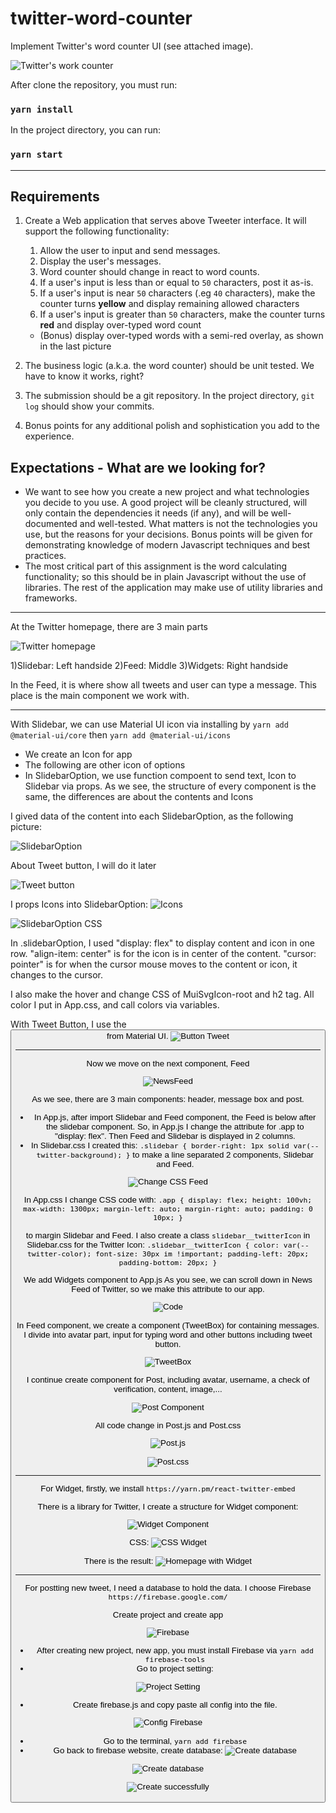 # twitter-word-counter
Implement Twitter's word counter UI (see attached image).

![Twitter's work counter](https://gist.githubusercontent.com/huygn/ceda027d1f679ba2a99a2630815e5ff7/raw/d860a2917372c8f155e9a2c20161d9076e4b8340/image.jpg)

After clone the repository, you must run:

### `yarn install` 

In the project directory, you can run:

### `yarn start`

_______________________________________
## Requirements

1. Create a Web application that serves above Tweeter interface. It will support the following functionality:

    1. Allow the user to input and send messages.
    1. Display the user's messages.
    1. Word counter should change in react to word counts.
    1. If a user's input is less than or equal to `50` characters, post it as-is.
    1. If a user's input is near `50` characters (.eg `40` characters), make the counter turns **yellow** and display remaining allowed characters
    1. If a user's input is greater than `50` characters, make the counter turns **red** and display over-typed word count
      - (Bonus) display over-typed words with a semi-red overlay, as shown in the last picture

2. The business logic (a.k.a. the word counter) should be unit tested. We have to know it works, right?
3. The submission should be a git repository. In the project directory, `git log` should show your commits.
4. Bonus points for any additional polish and sophistication you add to the experience.

## Expectations - What are we looking for?

- We want to see how you create a new project and what technologies you decide to you use. A good project will be cleanly structured, will only contain the dependencies it needs (if any), and will be well-documented and well-tested. What matters is not the technologies you use, but the reasons for your decisions. Bonus points will be given for demonstrating knowledge of modern Javascript techniques and best practices.
- The most critical part of this assignment is the word calculating functionality; so this should be in plain Javascript without the use of libraries. The rest of the application may make use of utility libraries and frameworks.
_______________________________________

At the Twitter homepage, there are 3 main parts

![Twitter homepage](https://lh3.googleusercontent.com/01Cz8C7ZBp6USRXf-Ge_WAfdYhW72VLRd-P86OH-lTtz49etSj9Q9JwYyyT_7L6NOyLL2cO_sDjGLraHyQxqoDwSKn_BepQo_j0wTPWg7LCGmIq4j_AdJcoH_3SL4UVoFxgBpvnwQyp6t52m5QMgzGj6O_5139uMnh_iFrIzity76PISfi6Sl7R7sVb73e9J9txq-FH6V9qPOtqXtO25pIpVzgaXZsLiKZLD1N4-Mx5NqHjto4gh9FtS0khxcC9jPfJHmO7-iGQnKrm6IvyW_sgQBgCkAHXuPJCLP_wZHwQLaR4mKaGsP-SnQP9qMuaFaErkuGZHPdW0RpKQ05_N_xQW43SUTU3IxioqPusQcI9vvXmd3ta8qkRuRY6MqmL1P9lgcQspJvyeYrxZFQCuynsiIuOk38g3V8rzZjeR3GXxXO3pTc_rnP4V75Z7sibK3xn7NOMjfyv9efFYFad3YbU2W6s9ZZRN3RRtNUF3ejEhz0XYVEJuTmX7ou6BE7MhNy8Rcb519Yf25X72LyvivRHfBUJ_PoJxwC5NNnbNNqhJTDqHsdSXZHccc5kxslN6K6uEsheJ9rohEaJoZbLG60K4mdnLS-IgDU5U9hm2fujkUUtay_c5-QeVrBDW9DamYqS21kY4cZca8ERNVkfCQcjVxj68avvO8cQMUZo7Vmv6ne18190yqnF54QGwM0xI_-W2AHddpPAC---AgbMoZWc=w1688-h949-no?authuser=0)

1)Slidebar: Left handside
2)Feed: Middle
3)Widgets: Right handside

In the Feed, it is where show all tweets and user can type a message. This place is the main component we work with.

_______________________________________
With Slidebar, we can use Material UI icon via installing by `yarn add @material-ui/core` then `yarn add @material-ui/icons`
- We create an Icon for app
- The following are other icon of options 
- In SlidebarOption, we use function compoent to send text, Icon to Slidebar via props. As we see, the structure of every component is the same, the differences are about the contents and Icons

I gived data of the content into each SlidebarOption, as the following picture:

 ![SlidebarOption](https://lh3.googleusercontent.com/cJDPtThFNOKCJWycxxA6VDOJXXzqlTk_Lm-JzcXbXDzEc92YBmz9x7eZhCiV-aNaYj-T9FRs_oDJduzoGc1Nx0CW8CJDBI8XrxvwzQVcjMTxXNUBoyziWlczneOkwLL8QaMn6u0UBLRRUWTJTzhA0zTc-McLpIXr3Q1gp1qd3gDV1833rWdwqY95AQ7tiDIthfmHJ3ucgcdOrNJ3qOPXAtGRNm4Cqkv4A9uMjAa0iMAhhp2A08UZTadbG5kfV-QoIfyDrF4axzC5N3LSJU-cGtqFgIYUb1af0V8Oj2rDjIz7yl7BLQrr654p9zP1KE9y1wm800P4eJdxeR2s25ZxOV8xFihFouC9cwjAmT4iIKAiSCvWrlvhHSw-K3Q4YMtKBf0BovsluKHA3WMxesH3gOYX-dpHxkGzWnN_KzEzCjTF4JleP6DCTUBOZmmuJJO8WKQ467AMoBeJIpx37ygntm8NcdCTAeQjugz7wzEW3qaL29utLTFs-2wMahGNQOFFrb2IIUXY8N84Z00vNREDAHw3vnDcu2zpt6jtCSsWds8OAuTq0wb-PqdtB2L5DihGXK-IPB8RhIzRJ0QrpCkn0ZNJdDiuTTKbuoH37kM-N5Jq96Y6MAugvkvRQoVjM1ly7Akjpu-rfSaYkARL7QnBJi2leQUwIOBkXl5BKIWRPBd4uocGahcU_PkR-NpCtErRggwJfF6UmwRu78-HnExBFkE=w1688-h949-no?authuser=0)

 About Tweet button, I will do it later

 ![Tweet button](https://lh3.googleusercontent.com/y8w8lWFfUVdnV3aU6XlLnHvadmkODgl5rdSpS_pk1qPnrSN9GV3bNsEcl4EtRUY_14-IVCCktyuJ8Afj-cGhjQl5hMoMXa-RivghP3DUH910S2ZSIYPKjpb1o_K-sDUIf430R82IkF3LXou1ZpIPJ7KPJoJChNLutkmEZR8EXk3XLXMKODbEB60vFsenv_HK2PkWH8FjeY9w17d5BeHibM_Z3PrVLPsrSMW0gRE7e4vH5FbH45WCFTbBU-fodAUwd3Jn_1r4SwtHgBbgfUN7orfiJE_Ul-4mcTmuF7_iUJc-tRxfAlGeYf89r2w8Tx62R4I3pQxOFSVAN0VeIzBUqcmJze4EvWemvw0bl9z-j4FD4iPts_JFFiYh1DsCuA2LiHva-pW2_BnRm8QpISFqdSYmkMpP8jf-yScgRMZWvNHIUU3_5EjZWiqEzapzYY3dDuslcCzLAsDuYJRF5ptbMWlA9H6XBPiAH335H87sbwqNGznJiRpfNQvtSACTLukDVRaYBxbc4F1tz2NLULDd7mZ0DK1ZVPURcj26YqqcW0cZCF1I3sJZV1loPFYhn64e6pt5_2AGvc8fc2JSKIn8H39iMZGZlIqPbvNSdkLT4LwgVEMl1kRPGAhT3YCpfpoRt1tmsn9ywBuFA3PF9_jIz81hsljhyAAYf5Vi9oDL5TRjWMdQglYEwwFs6x9o5tW9tSASsw8J9hGtj39N9e8E3dI=w1688-h949-no?authuser=0)

 I props Icons into SlidebarOption:
  ![Icons](https://lh3.googleusercontent.com/Qg_KO1a3zvCqcpMuzMkWSzeilrypIMAfFPN3FlMWPoqAYo58zy4Dralw6q4SpVVPf1yOtJTMjZ6VmSSwD2lZZEgQi3iJ5siqCSo_cw_P4_uIFFT66MIosSgqb9zbmBU2ID3tvvKH6j_mIQ7KrIf43QqgcVYZ927AfvY4NFJCp_sQAETqLU2mPYRbxTNhbmZgt7upcaarrhmb6qga9LhOlIxZkViCt5PVvYABq0ugTYF6rk7ceMSz8LmZdeEBj7Zf1Ky1hdaHQONw1OVHgy5gQ-YOOK5IRp1mevJBtk-04jjdgJYa9fWUr4nmP6LxRkUgkjun7wtTGrMWjl4Pfvk-fyQj2hafI3mf4kGqLZoUClqXsUM89BVO549PjkxrzqniF38q2e7GlAZbUVR60zzZEuTmJd72DY_LjwtA8tod2QoeO-LRhx9o6VnHWFNG6So9_ehm__lNTf_64ZAtJGOG9zx6469G04-BhFiH92yozBmTNjEtBNGCudgHYoWonZ8wkvLDgzqzIhYql-Q7_jOIXh_TvS2ESNnMEFGG7a1v8PPpLkcQAdgGb6F5MZEXNurn_NZaB_jPQ75Va3A4SFBTesDKApFSwI9mQOb5LUX-2D3KpRp6Yr3ssGuzRyEWpzmFz3_uaJlXBwP4GcW1hvkHaRZchgz7IvKL8VcQjruSnq9F7_oeuc_77e2GQbJ0HUkPF5FijKD26viiafmw6joIPDM=w1688-h949-no?authuser=0)

  ![SlidebarOption CSS](https://lh3.googleusercontent.com/TaUbBEvCowz--yrpUIWolhJ393f1TDLWEelx1Bzklx30-qdSh6DpS3iAAF7zJ-S9reP5AQBMuzGlovDu-WsnUPRc0g2tZ46nQhuMsz1JVxmZNaqVg31-abiwDLgyKU4FsXMGDIhgsgdg6B6IFt_8556X8K3-37QYsznmrdXL2a4H5eEbE6RijMHyxcH2SwXmmPssMzrhpEDOUq9OLY3JOK9YvXTXP6lnY2GFb2ysUnt-XzcTCYQQ2OSr04avjJoWZN1wjmBUT0SOH9T9nX-GqlCApYgTVuHkdKA-oqshsPF0TPriKaUhLzRLb5U9csOCWorYtqxoqxarq3AWCaAE8xeWkrSev-MK0CiKgedgmtYe83gcAejwSYbJ2ZVmaBYC3-yqRyCBn1GGEm8wWcuEjZ4vO4HpMgrPFIZJP8q8h6b1ExFbErP_i3_62_SZ5miYJCVCR8bi9nm7yjlF4hA5VCudCb-U2PBvQ8QQMWMMQ04q_maL0HqXNEX7I77P-LEEQaH1OuirGR2kGvHrZVZMb8gXNsomehW5JbNNEeqNoNEPHdtefiiWvSY-n2na_-FBCH1VLM29Yr7X-2tn1Nth-IUWEsCM4lVEF40bT37k1o6G6b-6Fx-q9mog2JqaOMq_M_l16wKuSACSbh0e4uZrG4kh038rwCGfYYcIPnDIR4kTVazV8jf00PyYveHq59PQIfw0S0b34No01Z9KZlxh2IQ=w1688-h949-no?authuser=0)

  In .slidebarOption, I used "display: flex" to display content and icon in one row. "align-item: center" is for the icon is in center of the content. "cursor: pointer" is for when the cursor mouse moves to the content or icon, it changes to the cursor.

  I also make the hover and change CSS of MuiSvgIcon-root and h2 tag. All color I put in App.css, and call colors via variables.

  With Tweet Button, I use the <Button> from Material UI. 
  ![Button Tweet](https://lh3.googleusercontent.com/Ze9XCaAmUewNZFUvJIE3Ves-gdba-rIp5Nx3H90KMqX_X18i0Ext3cuv9Wgru-BlnAeUu5lT-5Ng65kYRAJoi5ZEjef1ugGMdyEXUqlRWG3ek4qeKfLCKPtIZf2k53wLP61kFlTSixAF8kGiJ9t-Ow8gcXjwET0cQcGXEmjRjwePMwzhf8BcpBiX3yHH8A3GO778uimbnw1olkcfZzVoW72TgObEP-Y-SX-PKGwtL781p_25wn483qc2x-5fN2wwkGk-dF4EyNh3q6NLyiC4su6Oeer_rsIgT3DxvRrtrbZhMklA8rEHktIeio5Q3HVUoqBohSo95M2gntDt3XQtSNHTe_KKuSCrFfGPw7C90Ri_Z-UQMyTtXTDuHKuJ9lOXMMWJL8ytGyJMXrssNIgqSkjX6RoHcdMEK29c_0-ZogVZyJctSl1rdwfW1mLWo65lzZ9MmsnJWTw_Gj1_jHhSuMmj0jkPnIhQjJ4leVMJrVexaHavjl7mAlHoma6EMC_GYay2qOuv93b9QgGd-SkEVqRKg4GLhcnytp9I8Ed1vPDmK3B9x7YBTYuSv4aTf7c_gTwsZXtgztLThckWcxK2vtisuzycfnJMD2W6P4RXEMLUC9S6IEDrwEDw8hJ59X1IyfBFbICsClp6Db-Ba9hEusc8IGgSvTnDC5hDf91thvScyvHyUAxqUxQzbG2cMXl1V2b1YUK4pT1_aLJNJaowJ0w=w1688-h949-no?authuser=0)

_______________________________________
Now we move on the next component, Feed

![NewsFeed](https://lh3.googleusercontent.com/iQf2NAyNNRLgSu946UgxgtYd4D9kHVvsm2T30yUa-tCCSkyS1Dm_ngjRCpk6UZVZfAfZf3m4qjC_VOPp1Wb6O425qK4sAekiZhDsEC8eY7lRnNw_KUYryNBlbrgA2Xul4o6KV7UQRrzuKl6BMVbF2osan8pnUZ34n1lgYvJxFFDfbyk0GUCn54CnphQEwXlh-KJK9aUfAFob_PxXiU7xonje5LSCtm3bVsf0hR-mwlDXZSRun9EPyUzstC1o_W2ZVDsMRh8JNs3JAKeTL27VMoGGd-WZHXj1utNZ80yMSQ6fMVsk4-QvQeXnU5-mJBwTRxrGYrCknQcB--FbsFMPvdiKQlA9BX5aCtx0Tf7zDg9Y72PN4D0dMTDIRfV6Ge60bygYs7u9xybTwysp-MWGTzMk9A8N7wevU9QUMQmq5TIvkfrs5v6z65vIdUHwgMOaksYzqPgpnGJMQ-ecRChLW5WQqGiIdmWawByxVEh94rNWH-l5_-fGbPEXBMNkIu0eidSFoGsIQsBgzxf1oZEKpwFHMmbBo_1BOYvR7NsPJHHqI-9w367OO-OuvIFpWn3buNFq61EsswWCyFYQAJ5ztzG2YlaxWvfoYm7EKcgncdOwfEGptwMyPr4iUYSP0EQyjl-HZJtvRo6HZoryMHzK40o0o24Wri8d43LcsbGJ00m6C5PPKNuOdj6UFx3uU-gquVmPx1NO_-j5wlSnN8bcFFI=w1688-h949-no?authuser=0)

As we see, there are 3 main components: header, message box and post.

- In App.js, after import Slidebar and Feed component, the Feed is below after the slidebar component. So, in App.js I change the attribute for .app to "display: flex". Then Feed and Slidebar is displayed in 2 columns. 
- In Slidebar.css I created this:
`
.slidebar {
    border-right: 1px solid var(--twitter-background);
}
`
to make a line separated 2 components, Slidebar and Feed.

![Change CSS Feed](https://lh3.googleusercontent.com/QJQJnpgl1sMPS4Jopk62tgNxq1yyTqVUMs7_58etEJomXoNZj5CF0bRdjFUFaCwUlojaiH2hJsfG4mSNGd3aXuK0cMk66aBPwsj6Qy99puVnBIKdDpZftdzGmb_GkEdB_KaRvFvn8GW13fUaPppxKJsHJHXIxUOcqGacPn7xodMrQJD6Oip7LKuplKSbacOLFSR1Pi4VUQT-M9vn5V8pLO4JKpQsDdoDfBxZNWKDkQfVtdNcFmUWopaLDMuOXQj-0RpF8_etlXjBiNV4lMuGNXbB8zpCrcaLTJHLF5kxac4rV54cY32TLnceUtsPwgylM_pSGYPy3Xsx5hVNdG6U1LheC0HhP3oHhu0OM38q_xmKFRZdleeJvjCt7iyb73gBRjzQJIbCC1dZjcrzQ6An1OIsMdKg2U4G30naUi7XHH3__8KjThAnmrm2bw7AICu9jPMMZv6Pt82uqqxbhPd55leHjj4Tbp2SpxSPfXHqIm2FB9XahWboBHNLqD8P2AUiYF3z4Ul8gsJpTy4Xj7xhrnnKI5qavjrOD97JfERS0YBhFIuzWu9G-cCObS5pvkCUlr2G20TaHa-PEVRwxM-wUYWgG6uWVMf0VE7qhgU-uobkFnsA2_BCS1n7MsxeQRKNzzK2NaprTE6SaSo8a7U22bUq11ZwtJE7ryZIxgbOgyhKT6Y9S9Bj3LDdgjAQ5jDtfQPSyrKFFlWCwXxhPcSjPIo=w1688-h949-no?authuser=0)

In App.css I change CSS code with:
`.app {
    display: flex;
    height: 100vh;
    max-width: 1300px;
    margin-left: auto;
    margin-right: auto;
    padding: 0 10px;
}`

to margin Slidebar and Feed. I also create a class `slidebar__twitterIcon` in Slidebar.css for the Twitter Icon:
`.slidebar__twitterIcon {
    color: var(--twitter-color);
    font-size: 30px im !important;
    padding-left: 20px;
    padding-bottom: 20px;
}`

We add Widgets component to App.js
As you see, we can scroll down in News Feed of Twitter, so we make this attribute to our app.

![Code](https://lh3.googleusercontent.com/RLz8juLyqK6GgWBL4mw3F1RQa9aeT_GGgsnwDx19-UVcKd3M6zlCfS-rnYj3D4fsC6OZ4hq9u88faQXJqZ3_myUkVcXYaeuLfuPaGloMCkVKvpKtH88b6CpixQrGR6C9Hnw1gw9Pj6dz8vtcsrWj0IzjT8dhyU0_tiXBb0ZRi_zHkM-YvqrG2XMGI8VDThVi5Jom6VIyP8MECoIZM2m4d0HaR61c7n6UlprVIZZrKni7dxwxJo8S0rtKJ9rCtVyW9qA2VhfqQpgQAQqznIkfBhG2wdfE8Hji-gioqRuZybxGoWK-TyEUzlNXRmRQJAK0fiR12xmotQ_Td7YsV8nbLcSZ1DfMY7XnRhtekrOes6qr13QzwCk3MZVbRPeWxZCKyia9I61opJLtXPupfnYDr_1VfRrDn9RyNVd0hKrA5IQE4HA7TXj4CEQfc4IcEyAHGIbeWiLG2maOPDl1NgtIz3e9aXrY7LwYZAdZMddXu1O1ui53pQpU4I-cyQ2xJmWY5byrKxGANVxrRa3ug0DzWJrip-8Y5lNcgKGaQ_PQpCeW7xv87MECqjpKzzrmBd8i2mk3e1V3fzvcFjl0crTYBIw-SidcNOn2pq4AB5m5lkIeW4BC1ajcku7J82A_bMS9Obf9hkfT41BcBkyXNck5CcvEJK_aBHCuOsi2NqMYqVgdjEc1P5zzujRoBpyJ1xToiZSBajKD3tRP7J1iRo0q2R8=w907-h511-no?authuser=0)

In Feed component, we create a component (TweetBox) for containing messages. I divide into avatar part, input for typing word and other buttons including tweet button.

![TweetBox](https://lh3.googleusercontent.com/PemxgWbqw7SJlKfa-fyYKmMBmiYl3N7mHFTSCvitI0-EyLGLK-bm7rv5Jt14FK-UA87wifQU3bRJkrzQSViE4xMm_NrsYCybRzzz3CiD3sMXpsBuZutl2QQj6bSw238QQilZUzGk5ZKiSL4s-E5ktVNRd4NVUn-E6xVSgH5NbGdOyyCym7X3rwyt4ZbgLaLyXOMTzCiZ4bXSjacjUPAJ6ne-wmS-Kg_1xCbeEjjk_YQQD1GrUuUQGsdl-K2mIEG3NaHBQhiQW2eT1alNyq_bvegNoiluxxK98g5jeiTRxSdG2mVWs-q0QaL80PymQW_khRJh1Va7df2J2yx_nVzZKWvf4XBLk9n728vp4F-cIr6NFJ2TCBgI2iVYcn42_9pMhTtZWgTgTPNw2gTvAqfVDASyq7iFB6YEyS6OXBzDpbSuTjYzzHhMo9solGtRuv0bF4ub6SS-BL3s1YiWAVMFFlHdaLXJRz-wF9SDQhdL_XkEA1vQL7nPB2AWVVOg7iIBhlOqg_o9w75vrlNPoi1LISfrgx9X1qSWMN8hHFV59tVKwQOl9GnfXXEHoBCPk6HNw7OaFiUv2B13DkGT8qWpow1WqOcliWpj6iEzBdg4jj9A9zDYI7p5c4hhzxkLuID0LrDBDo5hYFdlcSN3i6AnoybuaFnYP4vMy99hvraAuUZpjMnopqwtsZ2p4YF9t-_vMZVWU-pazEwSYZq5229d8bE=w1688-h949-no?authuser=0)

I continue create component for Post, including avatar, username, a check of verification, content, image,...

![Post Component](https://lh3.googleusercontent.com/xRDCrZ33bXDrNJzT7BM7UOiHPU06TCWoDi4RfvqYQfZ0nN5FUnFDIKCBFXdSZEuFbWjTLRT73Jz7ocKp0hh9BxoeM0AvAybZGFEUhUf6nhDNh5RlwlXZvPtGNsi83XYEb2Dt8vo-irUYZMkbz73Y3fNBPInNMW5IpTUF4_N8ChnVqFEYx5bsTvf7sTRcc41Pbt2ndP7umYwd7hZ2pBrdJnWcuBL3K3ae1rEhS5N58FlBjWBUgmMTDNt_sAox_aB_Hj0bsOjwGa4Yvrbfv6aeFam_wX2ReRAF5XZ_v5e0AIN79357_i1xY6Al7LyuVYTNJbudWrXi7zXISS1bUdXQZjgeWWlsHNjr8ySPhYahJIWgFaOUoIac6XblJMcaJAYL2ZUMnan_j_pFoAXUopKX0csxVWQUt94Vl7BE-QfvKlqnIWmN2H3y55RhRQIPGEwgpDeM_mWISlEoBa_bNTc5bukXE_Xk-TFT5Bwz4SiqaYox7mhQaomVeWOhcRTqlLP10AAGqkAx63aijlfUbZ_nvHLpNpwxr-x9gSN76Z5O1cGOjVfc4bs3P-PxTeesGoUqaGa_XGEVsCXaSeD__EDwoyEozHugHYwPCVZ1v2gwoCZIkppPUXlGmOL09nqdo7f23Jc6mH75S7Nq-Tbdu08kKyvqta-wy8APbZApH_UTefd-ecW4rw7aex8mclSxsH9uYb5b1_BtPCeEvFVEerreMsI=w1688-h949-no?authuser=0)

All code change in Post.js and Post.css

![Post.js](https://lh3.googleusercontent.com/xziZcnR5h087XyA8szac4-Y3xlfFSeKMFJ0SpSfYLX4T9jxolfuLWGguX0V67qFHuTYMQ1pWGrb5lah4NR-d6OCcyNNBlfbXRmIe4YTzzI_RVLnDcsNF1mVIpjFXqvsenpw1rdHBJd-d0kwckJEjW33jGrpHiaeQ0Zq_4LSYNjRNFGhgfWmHm4lh4Ky458I8QZ2V335juNur0x9Xq35aUy_LS4sXlKnpGskHQ-Bvv-UVHRjNVSQ9y8LcmIlYbtcuHuCyjSHbvp9S3EalEilXUDVnN9lFR71kBiEi1rncyKPzOvoFq2vxistNNbvU15y3lH1gz2cFzH191UmndwwQJa3OstPnbEti6wHW3qxs-8PBgnogc8pzmi-ubf_e_4OmMjBkAj8nw2JhMGE7i6mz6KCM2cPH-NSmS7kiD2hkJvjbVz8NSU_KRuHD0jbLUSOq1jkKHtb-84fyF-Yxqz9otsMOk63dphS9MvJPMXgLr2ghNo5dMaoFBuQ8xLfZhUX958rWs-v-hKc0saJPGWh_jpQVIo6eU2KPObDmpAicjjwX9Ed8xeCOL34PRPIeG-6EU4DtD3lMkOGsZCdQmZ_VxCIucvI_uFvnKu8437_blvc9dhlvgNIgkywWFNLP5Uxu6OZYUFVQ5aNXiJWN5RdX3uncE8MjU2CbSBNXzsstgqWBVMiw3dXUGSqkOY2w9zDisNrp9YaE8Yz3dkXy8KFVcOg=w1688-h949-no?authuser=0)

![Post.css](https://lh3.googleusercontent.com/3TB80W05Md3E4u-KQsueXbv_jRfYL5KMmpSeiWi0TkwRY3wJluWege1TF7sZvVLRV4WkB2unYcD83gBV793fsT2QIEbaubLXHcVB0HzV4eZefL0OyeZJi9s0SXMIL9HsPIUSPCKbOdmw7-TBNcIOGqPwt-3iRT3fr9OsywjqtmLm3oJrr37bum1CnFpZjPhiJtZ1O6ZUA_tAzI_ClZUK6bZGv5sBn-6dgm_8bjJs3VqaZjSY-Mh9nmZzn2zqLS4OOhzzglbtkNW2GMs9jon7ljz-Kd2GBwBTiZ8v9qxEFpXSBIReeKtdPQpxkMevc9oEXIs6ar1OjV9Whbfq507ZxlhvwiqVZNGrhIMJrDK2xnBvQYcjVPAShPgq9z4OoYH5pT1pkNIVBfDjldRaZk7qZchR7AvahNFlv7hRBXGgAtjkL3z-Ppm7Bi0fOdK0U86PlSO9vFkRqpyQvMFJR3JNjLu_pDbYdqmIirqHUxHuT-nn-XvHYf7aubDyQAxOHS5FYyGahPw9uaA6TYKzvABm8I8tYGjar3PUnt5MINZh8bE9zh-z1_FAvCrAdLJPgc4sKsfAXnR24Hptx7iWnw8LI1on_UFfBF1-jS-0en4Hv86POmgu4Zf0Z04u2zxGSNCi0jvQkZ-HX1R66PfheyrS_ouXnhyR0Ad975UIexCtGkqzKuKKWwBwgkWqvMxiwXvk1HsbgKEsBimtWGrDRFKwMI4=w1688-h949-no?authuser=0)


_______________________________________
For Widget, firstly, we install `https://yarn.pm/react-twitter-embed`

There is a library for Twitter, I create a structure for Widget component:

![Widget Component](https://lh3.googleusercontent.com/sBUqa7H5iVGN8lFj3HqHFz98Oet0AEJ8qvTzhKOxL7s_u1elgSg24EwzYqmsUgYe81NAzrTVf2gSfqY7bSqtE6ucvKiatDtg8nxpkU7Tlw1KErnYznW1tsHSmWkTAfV-SMWjtU5EbhrnqBC10gWR01SNnJqHDulnQBLMDWpLkL6T0qDTsyCv4IgHBt6JGC2Ez-cP6QLC3_oGgVQ1gK-8urxmWNXoFxiwKU9ZiiMINnPWtwI4q4G_Abk4YxbJh0NBDimIj-H-rf3BGwlMOqORqGaWnsrYBA3TF7BdRB4oP9uiL9pKxoricBzUhT5ZQWT2lddUpM5-1nonhCVTKdBD9r724jPhHxc5LLJMtcvOHS-VeDCI2nZw5r_AKUBM3Y8UxogzrmSGxFR_2JJYUUQUAR7zLmDQgVchBKb_8E8F3XpwtvMenQT5X76PNlvB3gtrG0bEEUtoWjl5eX_U1rY4R4Q6ZIU_2Pdy6SQwMOs0eGvQRFRZjhznQ8EzhoetNoocx-s-PdQzB5kll-x9KXON4vQmbHKbolD2sjNKco6Q2wNR53vsP76iRxoUQD90o9ouC06k5tjNFIdEGf6EuKJtcnhXjHDhzfh4zZIboHrgLOil1Gx_zjtS_VOKKWAb0sxr_GH7ZlohDu5kiRhGMnc-3PJQFKCClUVxPGvn2qe1klkVqdzSk8MuNd2TYR-kvZYOC1WI96rYIEZYH31n4gNVEEk=w1688-h949-no?authuser=0)

CSS:
![CSS Widget](https://lh3.googleusercontent.com/MsgtptP95HOgvNdFGohPRbfKYhp6fIm0o-E0-j8jDWhREwvTRUqzAOGE8I-kR2tk0lLhv2yH6eJ5vkXz6pghBZMqcsxRcy2PTNfK5Ckrecw2HueiZj_LldxCnLPIMAw0CAPrwbiR-x_MwVJNipx2T_InVEx13EIp4u95-MqvwBt3AmzRW05dUx05j2O5fGN3RlpblsNCw5QMrqAN7fCUSbId18zbT1JQ3Tbgoq0wdh9u8cTWaXqIFE6xhxJPyOh_HDp288sL2JTA66ny5FgITB0IPnB0xHNTHKBJa1hIEfti8g7WEDbjhEDAgisW4AeYOUoQX2ig5VBiN6JQNZWF3SfWlpxgphdWRSFHU5bq95RZ6a36d7it7h4-TCB8kYnw4w_GH2FcWV0ZIBtBUtgGIPQHij7fEQXsavlusartL12ZvTbj3hGAp7eVONhzt40Eqy9kAuAdnY5OYb58tHH1iYZLfZ_63irwVG_Ff9q58rUuKf-zUe43mHXQQXAt1W7TWCRIIy8R7-JSN0cLnlxFejxxqnSRPuXoB5nhnMfJk_4f4MnzXw1m09a3UIFhCS2oLFVyIF-hIj1svwDGvB-haKKc7oiyhOuSpKotQaaf29GtXEHxSJMj4kegalEd5PDvVkmxZuN5eKg5qtGuidWixoCYBmMv7e5LzjQSxUcCUUVq45FqqKtTReT_3rmPdpEXuXPSMhne7ZmdXA_MU3xmc7k=w1688-h949-no?authuser=0)

There is the result:
![Homepage with Widget](https://lh3.googleusercontent.com/qfls1azsjLnpIdN26bsswVxsvEXDuUKGE2Ao1H_MqRBBqsGMBy1Q30VuM4vYod-rK0Ha3fi1aePUDqARyi2i4sqSAjvvw7G6ebnHfETKUKfrUHJUF3yi6Pz4pfA4UJF7xds9bHZumsmq-RgMGcO67xnt8uD9HTM7A0BxMRF7SRUpGw8DdqukQxu6XEeS8l3KzdRa295O3M2CP4uVv1aKpaGRyKPFQ5dm5RwUbruhaPNGOJfWjwG16etdcWqqLCOViRfnJ2OzNbgnwUingp3sNnJxB9KwwIk_m-MPDl0ts5yBBGYZ6Fiv4YjqbTfUcsY0A0f88qFWctAtJG1TQkShY16y9-FBTlJDosEQg1VhTzsOCZv2KG6g1u3Yn47o3uFzu3j89L1_6AxcI9ZlhuLJCIGgBj_46wcGaJDVUJ0MqCFNmPCEGW8u7H2OxLoq6WHoe6Sq8hBIaZAPf3SevM-5Lkpoz808ZlQyXmuSv2DPgBtlshhtGU-JqdJXUxTVy9gT2opTiiXrTxRLlCVQ1UD-GcIV9PGWNGgTQVF_IbfYkSC00FCgb6qrV3llEI2dNgYgNd4OwPxqgI50h6klX2rdP8RdWTWSaMHkFvcKdH34fSpDNi4H22S5Hs8xpRjOjxau9No8QstQ68ly1XWXLm9Kcuq9PpUhOHxauMKu4a9y4eY75mmPInR3e4p-NdvzeFU2-WjmjwMl_uEb7yLp6hi9VvE=w1688-h949-no?authuser=0)

_______________________________________
For postting new tweet, I need a database to hold the data. I choose Firebase `https://firebase.google.com/`

Create project and create app

![Firebase](https://lh3.googleusercontent.com/TgmeS_NPtn-a0VRnetAqZjuE-YZFKkkFUwA8fORozNC_iM5hsM0m2t9QZjcX9yqvAcFxbyIqJqOOAnXCrkdXa91aFxy96lzAVsMatr9AHkFdZ6-uYhdOt_ZmX1bHN5RrYJ-paXfT6bm11piiQKCx42TGLAMNT1Z22mU-G3xLlYDWQN9a9ZbVOvI7eX-f3ZqO-uM0HbXQBSQvNMyJJ-e1__mEnyu0Uez3VJgC9NxwtUommJ6gIa88mY0cB9UaGFmhC9NESiTLufJGpwSzit0OqswzjomqALytBOu_PgAvrku7NGgJnAt3vPjtMWBYR-C7Y1IUe2XEL74PMR80GHdf6KPWX7Q7fAX3R4ywSzBvXNBFS64Vb21uLOY-jONhC_eE1kglaPkRSIQJApJ7ZcrAfz9QlpbEXY0rBlIhrXjfDeRgoTHM5QdcWIDIdj1NegtB3Zm_NDYAzTyzQtW2UEzWIh0wDsn8v9PpP4RwIuUHoFXd4FioSMgygYNUSRCFw6PovCkWGr9ClnBopZm9pBM_Wdt0pFG1AEyzgQQWIG3FemkQIC3b8mIlmBXCM9B7Dtw2ET9PsdLigpsRjio5H1H_zMt6-XriJqFhUgbUTXrtZww_5o0SG0Az3E0LuHu3F_H-xT3eKJOeRJIEasLfYnZle-zSGF632t_ilGNO_9EVMkUXWq-x-heakUI0VWDPSjunAJVJn6N-sn26q3GHM4xnzu0=w381-h214-no?authuser=0)

- After creating new project, new app, you must install Firebase via `yarn add firebase-tools`
- Go to project setting:

![Project Setting](https://lh3.googleusercontent.com/p7mIj77zDmMAq0I_CkBGsh-y0um9TFqnw2vCYIBdSurHNlLf6MjwZWcDp8USfciFRXnD3mfzTOWKzGBD-g1OYVyWjx96mOX-hb1N6-FKvFVSBaAhid0CSvOp3tEtwNzej4jowMA-hScKipJtDUXj6Cv-WKfzv99PQK9TQ0YbWShjvht0GK4qHZ0NXd5KMxUdAdgF6pmCx7tmjG_sQg-wKiPu6h1V8nOZ0YQIZv9dfnJ4AhsCs9c1zvfkLIp0lJsYEgri2HIOtkIopTdGVXOS7mDL49SnshAER8bSVRRF8Mik8vAKzDHLcSKz-UrNkE5pCDeliQ23FbzN8aXFjSX8hB4qrSx4-gKQ_Na1N9-vgbMWETuNOnhoHe7OUUMvytS_OiB8tklgRfBkF2cn12rBNQrd5cO6M7zw7cfMlU1v93_wJxWXfq_Yb5lEOGgSXr2_6MufmbE1xzpeHrTpyTnsXn7cVuxG4PeF8aNUAkCqQEk7q3Cf8XtLMhEs9yaXjd1msGiGG1avuCIlfHuFbyc6Q1S_lJ2A85H4CSS6tdKwlIionzWznKHfeUO1XVgJDAA1GaygF0m0Oy-f1gt-eyK_p_H-VPrb5547Ph3lZBdIuvBvNTqLVAdVvMzuqZDwIaoZQ2643sfevA4rmflaA1KCc08lRt_iFlbdUYMdvVoB6Xse3sF1gx6Q-8-MxzVzXhfHrF5QLuW566XK7lJtnWupLzs=w1688-h949-no?authuser=0)

- Create firebase.js and copy paste all config into the file.

![Config Firebase](https://lh3.googleusercontent.com/Pp8Crm7F2yNHdi0-0qFT8kZD_QxJGZGnVFCimP6qGOXUx_boH4GYNiYxCYd_49UC0KYlEWmpTkSiSq3ZDzJjNdoWoygBbGJJaaRybhc5uHB-InKjm8aa_9qGWTEs7pFC_E2c0QfxisYLcLeqfX-69SIVPXCsxXKWNTORp5OzvTc5cTlKmKssw6MOP5B-Udlz4SMt1YorFQ_pVucgxFlKYv94PQUWEmCamhUlblUi4TptbrDjyKTv-XwVvyolz07T_xgoeVt84Tv1IrL5ixzrWapRpFHaA39iUwbqVfUW1EZFp-ciYAB7I7o9lf-C1KqVYXw_t-jas-kEy7sW41RNJgi6oFjjLjeGEWZ_1l-e8G7iShQY_E9YSQJnTBp3v1Kjcaek3_lfqMoftO9DEjdLthHbmRxkli8A0b4iM-m_wrGwRXXoXPoQ__C8lJUskATz6y4TyPBFg3mKHrnVse3KCPQCCMkxPBl0iTTlr37IdLpgPoNSQPQuayCLLa_e1nnrEP72jLUg6JLfB7uCD-pPvqlv-sBLHV499K4ohzTHVVIlT2unIqns7y8VCwYBfxjRIBAeWliOpqANjuwy-ChGBI9K-LnxsHgj_K7WRBCMB6NuNdrJRbV7VY5C4NpVdpiwB8qyxdjAf-DlAjx3VRMpk10evrsydeWQI2_xCPKjkUFIy3jnRL8YZ-VpmbxuVm_-HcR-iBwlgGALCW-7ePMCX_c=w1688-h949-no?authuser=0)

- Go to the terminal, `yarn add firebase`
- Go back to firebase website, create database:
![Create database](https://lh3.googleusercontent.com/gCKPlIvBNsn74X4Cuw4NyiTVUG-pohB7PuGwo3iqtFNWSRkh9zIpUZy1lTR_1RKhEl8bAxUDJ0Z-OjuQMlVvuO9CgmApweMpUFG643b--ND1-rVnl2OyZh8GdWSZEjYUtRG12s1-vMG5v6_5igDHTt5EHcMm7Cfpmoy3ZaysbWugcxCeB_O6gH-1nMgWw3199nHo5ae81kyBuZYy6xZghEdhz6FWUxrvRrkIgVcZvcGDS0b0T0PeW5sOKJbDbF1l43b9BCn6dXEenQR1YL_SrVXh0WB9zYdQZN3_CeUgt-WMwEOhMNABKgIF9pcOWP85L6FniyBR-5MzW5QdMSgCSLcXH_HQZSp3NTIJdBLwbPbIWgZhROhIEiI7mQNWLWwbcuHKQqeTUd5Pq-hwBjQTGKgy8bopsZjjPx_W6TN85GR-eEvyT_uPYGwY_A53gLKxzCTj2QaX7uhYVDbPxW7ZJsEcRULwEC2bwM6Ryf-OGwViK01XSb204VRGjxqYMuYxBXVkVuNjaikl7cCXdK50ULa5LflQd8-6CxZKTh2kT4J6uJK4H2LYhDyeqRVpfuWNlv4k-EHfFCoXLv0VDyAKOQcsYls59hzrLOM5z1Q2sPk0kno5mIMclM98QfL2xiwpCWJnqSDCnpA1IHz_n3Z2ocKoeODog2o7BnPPjg6NncOuCOyO-2KzJhvbqpUQIfP1ZIkTpDll1qwF7OjL7EtG2DI=w1688-h949-no?authuser=0)

![Create database](https://lh3.googleusercontent.com/nnCxScfAdB71VsQtzrRyKFVoymyW_G1n8MVwpBeZ_-cBYOXU2lk9mEOWYQ1uv8QtDo75ZpjSqcILIqMEHDNjMu6k4oY5TKAwSz0gDXrZbwpgqE66_oQ9wTZXNggtQXuL3nmPhfFMMOp-GoJvtsWfKDBDdrtuzclk7cwNyewj2NX636YruyZc-v2wKpmc2is25cZ-uINNhtmAc2Cxd3diEXnFLj-wcQwxzhHvsP8SKF8-sn123uUFFkmZLgQDkzgmBoj_1ZHAs5R9K6Vh0UZFK7FwPAFkKikN-H8VDJwwQbWGKf_qLjSzkeGGysQHe-IhowEJRF6p-iBP6z2eHMuAMvndOYx0En1VQIAuzU6r17dZQtxhvRc_AE4nrpkg70cXHRZAflSUulofhdT2DZQNK3dxKR002S4lJAOZzmEt8vjbwuIluTIWnd5dk-PbuH6pPkShv7OWBEo6GY9nerlEQpM3DzsiIIrbDV9YTlkHU74KSI-vRgRlUBE1Eg0OZJsyxyw-pM2ugxpia3LNKKhS2KiFE_esUjodzhJMmMF_xC3Z_oO7oD4zr81obVyjLK4YECdTYVorq_0rY_XXD-2XM2p7zMnZG2ekftW-_t2EnFmvIj96JkKNCFFzDysuFY06hYqeJeixzc4aukr7LEzCUeGDmZwQppZkBA0BoMeLNzpsYEgLXmQwGgQFRJjkjlcyWeX0vYaVdeeZjSJmxK0KGc0=w353-h199-no?authuser=0)

![Create successfully](https://lh3.googleusercontent.com/o0oOghvMGOxzyrMMmoHiuzv-VkhNVVA4p3roLbeYusJs9Cz0z26lbRFEC5jF1-uyT4no7c6GKG16jQ6kfrwPEYJtWfoAsG2FtWWvgycjZ5MOZFxQcgxZVh1qybWZnUMIW0uUm9AA-TzMQozUAQhRdoSoqtDUEb4PNfewJC5Vw2sloJxxzKsTmkmU5A2C9krGOabFk4pPGMvHDGpZRF1EmWRpIpEsLV7yvFh8UJWo3jAmkS-tN2bl6z8WWnwUVGrZnS6mrZwNiIhwukxvRXjhHEC0E9CMP7j07X0B_zAd44cXHtyS7nm69_pNkzn9IksTTuRCV4OZUfAhzRPNH8WdcbcH0XVWLuNEPCStG7HH50K6Is1EQy3kP4RVeo8SaBYBKoPLB-pvq_43CHcGYn2ODNmOgzCwmoaM2WfyPImjC1HPbzduXTWoB1hiERRB0bFLaR_WqIjBqsOeXSpI8GU9fij4xeKFDKlgCWUEtdvgLkNub_JG7hyd6ZBJFGqEXsNOj6MBh_xmuUZZAJCFBZJ-l_ZBdbh6lMGkebILFGIwSwrhsgDVrR6-EbBZPSSy9yMyHD9RY0lNg9OO7jufsZF_HmyX1QNrZKIBMo-ya-YrVBW8W6CBjeyolxn9dOoSAovdeQuMFg8_dgKbpZxar56McGZw3QMjR5Vyp8muzWUii-d5ozOLBNm05LdAcYWw1OZEcTaifl2g-424i2bAYKAJJmg=w353-h199-no?authuser=0)